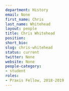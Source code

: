 ```yaml
---
department: History
email: None
first_name: Chris
last_name: Whitehead
layout: people
title: Chris Whitehead
position:
short_bio:
slug: chris-whitehead
status: current
twitter: None
website: None
people-category:
- student
roles:
- Praxis Fellow, 2018-2019
---
```

